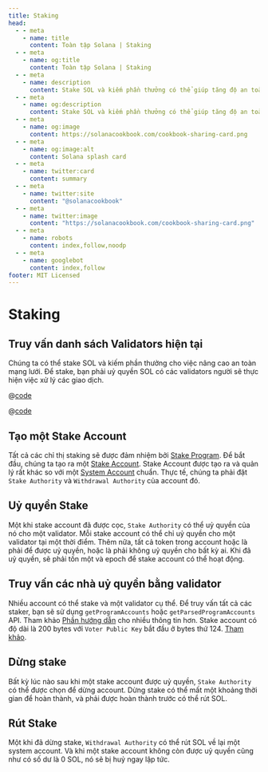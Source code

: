 ```yaml
---
title: Staking
head:
  - - meta
    - name: title
      content: Toàn tập Solana | Staking
  - - meta
    - name: og:title
      content: Toàn tập Solana | Staking
  - - meta
    - name: description
      content: Stake SOL và kiếm phần thưởng có thể giúp tăng độ an toàn cho mạng lưới. Tìm hiểu thêm về Tạo Stake Accounts, Uỷ quyền Stake, Rút Stake, và nhiều tài liệu tham khảo khác cho lập trình Solana trong Toàn tập Solana.
  - - meta
    - name: og:description
      content: Stake SOL và kiếm phần thưởng có thể giúp tăng độ an toàn cho mạng lưới. Tìm hiểu thêm về Tạo Stake Accounts, Uỷ quyền Stake, Rút Stake, và nhiều tài liệu tham khảo khác cho lập trình Solana trong Toàn tập Solana.
  - - meta
    - name: og:image
      content: https://solanacookbook.com/cookbook-sharing-card.png
  - - meta
    - name: og:image:alt
      content: Solana splash card
  - - meta
    - name: twitter:card
      content: summary
  - - meta
    - name: twitter:site
      content: "@solanacookbook"
  - - meta
    - name: twitter:image
      content: "https://solanacookbook.com/cookbook-sharing-card.png"
  - - meta
    - name: robots
      content: index,follow,noodp
  - - meta
    - name: googlebot
      content: index,follow
footer: MIT Licensed
---
```


# Staking

## Truy vấn danh sách Validators hiện tại

Chúng ta có thể stake SOL và kiếm phần thưởng cho việc nâng cao an toàn mạng lưới. Để stake, bạn phải uỷ quyền SOL có các validators người sẽ thực hiện việc xử lý các giao dịch.

<CodeGroup>
  <CodeGroupItem title="TS" active>

@[code](@/code/staking/get-current-validators/get-current-validators.en.ts)

  </CodeGroupItem>
  <CodeGroupItem title="CLI">

@[code](@/code/staking/get-current-validators/get-current-validators.en.sh)

  </CodeGroupItem>
</CodeGroup>

## Tạo một Stake Account

Tất cả các chỉ thị staking sẽ được đảm nhiệm bởi [Stake Program](https://docs.solana.com/developing/runtime-facilities/programs#stake-program). Để bắt đầu, chúng ta tạo ra một [Stake Account](https://docs.solana.com/staking/stake-accounts). Stake Account được tạo ra và quản lý rất khác so với một [System Account](accounts.md#create-a-system-account) chuẩn. Thực tế, chúng ta phải đặt `Stake Authority` và `Withdrawal Authority` của account đó.

<SolanaCodeGroup>
  <SolanaCodeGroupItem title="TS" active>

  <template v-slot:default>

@[code](@/code/staking/create-stake-account/create-stake-account.en.ts)

  </template>

  <template v-slot:preview>

@[code](@/code/staking/create-stake-account/create-stake-account.preview.en.ts)

  </template>

  </SolanaCodeGroupItem>
</SolanaCodeGroup>

## Uỷ quyền Stake

Một khi stake account đã được cọc, `Stake Authority` có thể uỷ quyền của nó cho một validator. Mỗi stake account có thể chỉ uỷ quyền cho một validator tại một thời điểm. Thêm nữa, tất cả token trong account hoặc là phải để được uỷ quyền, hoặc là phải không uỷ quyền cho bất kỳ ai. Khi đã uỷ quyền, sẽ phải tốn một và epoch để stake account có thể hoạt động.

<SolanaCodeGroup>
  <SolanaCodeGroupItem title="TS" active>

  <template v-slot:default>

@[code](@/code/staking/delegate-stake/delegate-stake.en.ts)

  </template>

  <template v-slot:preview>

@[code](@/code/staking/delegate-stake/delegate-stake.preview.en.ts)

  </template>

  </SolanaCodeGroupItem>
</SolanaCodeGroup>

## Truy vấn các nhà uỷ quyền bằng validator

Nhiều account có thể stake và một validator cụ thể. Để truy vấn tất cả các staker, bạn sẽ sử dụng `getProgramAccounts` hoặc `getParsedProgramAccounts` API. Tham khảo [Phần hướng dẫn](/guides/get-program-accounts.html) cho nhiều thông tin hơn. Stake account có độ dài là 200 bytes với `Voter Public Key` bắt đầu ở bytes thứ 124. [Tham khảo](https://github.com/solana-labs/solana/blob/e960634909a9617fb98d5d836c9c4c5e0d9d59cc/sdk/program/src/stake/state.rs).

<SolanaCodeGroup>
  <SolanaCodeGroupItem title="TS" active>

  <template v-slot:default>

@[code](@/code/staking/get-delegators-by-validators/get-delegators-by-validators.en.ts)

  </template>

  <template v-slot:preview>

@[code](@/code/staking/get-delegators-by-validators/get-delegators-by-validators.preview.en.ts)

  </template>

  </SolanaCodeGroupItem>
</SolanaCodeGroup>

## Dừng stake

Bất kỳ lúc nào sau khi một stake account được uỷ quyền, `Stake Authority` có thể được chọn để dừng account.  Dừng stake có thể mất một khoảng thời gian để hoàn thành, và phải được hoàn thành trước có thể rút SOL.

<SolanaCodeGroup>
  <SolanaCodeGroupItem title="TS" active>

  <template v-slot:default>

@[code](@/code/staking/deactivate-stake/deactivate-stake.en.ts)

  </template>

  <template v-slot:preview>

@[code](@/code/staking/deactivate-stake/deactivate-stake.preview.en.ts)

  </template>

  </SolanaCodeGroupItem>
</SolanaCodeGroup>

## Rút Stake

Một khi đã dừng stake, `Withdrawal Authority` có thể rút SOL về lại một system account. Và khi một stake account không còn được uỷ quyền cũng như có số dư là 0 SOL, nó sẽ bị huỷ ngay lập tức.

<!-- <CodeGroup>
  <CodeGroupItem title="TS" active> -->
<SolanaCodeGroup>
  <SolanaCodeGroupItem title="TS" active>

  <template v-slot:default>

@[code](@/code/staking/withdraw-stake/withdraw-stake.en.ts)

  </template>

  <template v-slot:preview>

@[code](@/code/staking/withdraw-stake/withdraw-stake.preview.en.ts)

  </template>
  </SolanaCodeGroupItem>
</SolanaCodeGroup>
